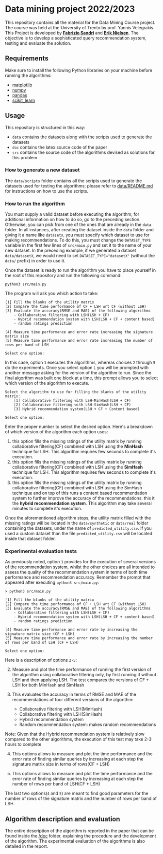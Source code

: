 # Data mining project 2022/2023

This repository contains all the material for the Data Mining Course project.
The course was held at the University of Trento by prof. Yannis Velegrakis. This
Project is developed by **[Fabrizio Sandri](https://github.com/FabrizioSandri)**
and **[Erik Nielsen](https://github.com/NielsenErik)**. The objective is to
develop a sophisticated query recommendation system, testing and evaluate the
solution.

## Requirements
Make sure to install the following Python libraries on your machine before
running the algorithms:
* [matplotlib](https://pypi.org/project/matplotlib/)
* [numpy](https://pypi.org/project/numpy/)
* [pandas](https://pypi.org/project/pandas/)
* [scikit_learn](https://pypi.org/project/scikit-learn/)

## Usage

This repository is structured in this way:
* `data` contains the datasets along with the scripts used to generate the
  datasets
* `doc` contains the latex source code of the paper
* `src` contains the source code of the algorithms devised as solutions for this
  problem

### How to generate a new dataset
The `data/scripts` folder contains all the scripts used to generate the datasets
used for testing the algorithms; please refer to
[data/README.md](data/README.md) for instructions on how to use the scripts.

### How to run the algorithm

You must supply a valid dataset before executing the algorithm; for additional
information on how to do so, go to the preceding section. Otherwise, you can
pick from one of the ones that are already in the `data` folder. In all
instances, after creating the dataset inside the `data` folder and giving it a
name like `datasetX`, you must specify which dataset to use for making
recommendations. To do this, you must change the `DATASET_TYPE` variable in the
first few lines of `src/main.py` and set it to the name of your new dataset. In
the preceding example, if we generated a dataset `data/datasetX`, we would need
to set `DATASET_TYPE="datasetX"` (without the `data/` prefix) in order to use
it. 

Once the dataset is ready to run the algorithm you have to place yourself in the
root of this repository and run the following command:
```shell
python3 src/main.py
```

The program will ask you which action to take: 
```
[1] Fill the blanks of the utility matrix 
[2] Compare the time performance of CF + LSH wrt CF (without LSH)
[3] Evaluate the accuracy(RMSE and MAE) of the following algorithms
	- Collaborative filtering with LSH(LSH + CF)
	- Hybrid recommendation system with LSH(LSH + CF + content based)
	- random ratings prediction

[4] Measure time performance and error rate increasing the signature matrix size
[5] Measure time performance and error rate increasing the number of rows per band of LSH

Select one option:
```
In this case, option `1` executes the algorithms, whereas choices `2` through
`5` do the experiments. Once you select option `1` you will be prompted with
another message asking for the version of the algorithm to run. Since the final
algorithm was built one block at a time, this prompt allows you to select which
version of the algorithm to execute. 

```
Select the algorithm to use for filling the blanks of the utility matrix: 
	[1] Collaborative filtering with LSH-MinHash(LSH + CF) 
	[2] Collaborative filtering with LSH-SimHash(LSH + CF) 
	[3] Hybrid recommendation system(LSH + CF + Content based)

Select one option: 
```
Enter the proper number to select the desired option. Here's a breakdown of which version of the algorithm each option uses: 
1. this option fills the missing ratings of the utility matrix by running
   collaborative filtering(CF) combined with LSH using the **MinHash** technique
   for LSH. This algorithm requires few seconds to complete it's execution.
2. this option fills the missing ratings of the utility matrix by running
   collaborative filtering(CF) combined with LSH using the **SimHash** technique
   for LSH. This algorithm requires few seconds to complete it's execution.
3. this option fills the missing ratings of the utility matrix by running
   collaborative filtering(CF) combined with LSH using the SimHash technique and
   on top of this runs a content based recommendation system to further improve
   the accuracy of the recommendations: this it the **hybrid recommendation
   system**. This algorithm may take several minutes to complete it's execution.
   
   
Once the aforementioned algorithm stops, the utility matrix filled with the
missing ratings will be located in the `data/synthetic` or `data/real` folder
containing the datasets, under the name of `predicted_utility.csv`. If you used
a custom dataset than the file `predicted_utility.csv` will be located inside
that dataset folder.


### Experimental evaluation tests

As previously noted, option `1` provides for the execution of several versions
of the recommendation system, whilst the other choices are all intended to
assess the quality of the recommendation system in terms of both time
performance and recommendation accuracy. Remember the prompt that appeared after
executing `python3 src/main.py`:
```
> python3 src/main.py

[1] Fill the blanks of the utility matrix 
[2] Compare the time performance of CF + LSH wrt CF (without LSH)
[3] Evaluate the accuracy(RMSE and MAE) of the following algorithms
	- Collaborative filtering with LSH(LSH + CF)
	- Hybrid recommendation system with LSH(LSH + CF + content based)
	- random ratings prediction

[4] Measure time performance and error rate by increasing the signature matrix size (CF + LSH)
[5] Measure time performance and error rate by increasing the number of rows per band of LSH (CF + LSH)

Select one option:
```

Here is a description of options `2-5`:

2. Measure and plot the time performance of running the first version of the
   algorithm using collaborative filtering only, by first running it without LSH
   and then applying LSH. The test compares the versions of CF + LSH for both
   MinHash and SimHash 

3. This evaluates the accuracy in terms of RMSE and MAE of the recommendations
   of four different versions of the algorithm:
   * Collaborative filtering with LSH(MinHash)
   * Collaborative filtering with LSH(SimHash)
   * Hybrid recommendation system
   * Random recommendation system: makes random recommendations

Note: Given that the Hybrid recommendation system is relatively slow compared to
the other algorithms, the execution of this test may take 2-3 hours to complete

4. This options allows to measure and plot the time performance and the error
   rate of finding similar queries by increasing at each step the signature
   matrix size in terms of rows(CF + LSH)

5. This options allows to measure and plot the time performance and the error
   rate of finding similar queries by increasing at each step the number of rows
   per band of LSH(CF + LSH)

The last two options(`4` and `5`) are meant to find good parameters for the
number of rows of the signature matrix and the number of rows per band of LSH.

## Algorithm description and evaluation
The entire description of the algorithm is reported in the paper that can be
found inside the [/doc](/doc) folder, explaining the procedure and the
development of the algorithm. The experimental evaluation of the algorithms is
also detailed in the report. 
